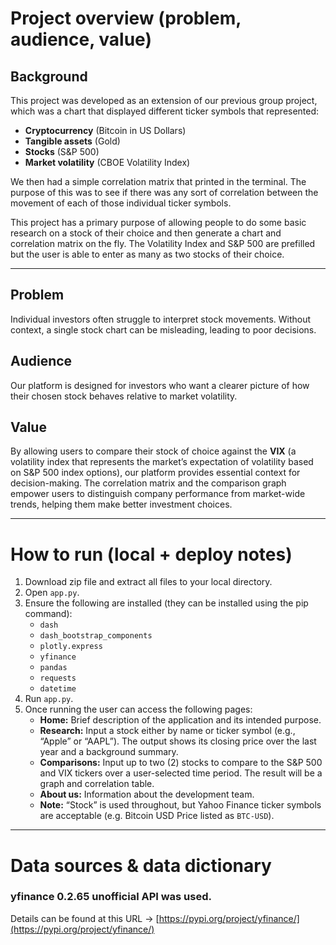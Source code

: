 # Project overview (problem, audience, value)

## Background
This project was developed as an extension of our previous group project, which was a chart that displayed different ticker symbols that represented:  
- **Cryptocurrency** (Bitcoin in US Dollars)  
- **Tangible assets** (Gold)  
- **Stocks** (S&P 500)  
- **Market volatility** (CBOE Volatility Index)  

We then had a simple correlation matrix that printed in the terminal. The purpose of this was to see if there was any sort of correlation between the movement of each of those individual ticker symbols.  

This project has a primary purpose of allowing people to do some basic research on a stock of their choice and then generate a chart and correlation matrix on the fly. The Volatility Index and S&P 500 are prefilled but the user is able to enter as many as two stocks of their choice.  

---

## Problem
Individual investors often struggle to interpret stock movements. Without context, a single stock chart can be misleading, leading to poor decisions.  

## Audience
Our platform is designed for investors who want a clearer picture of how their chosen stock behaves relative to market volatility.  

## Value
By allowing users to compare their stock of choice against the **VIX** (a volatility index that represents the market’s expectation of volatility based on S&P 500 index options), our platform provides essential context for decision-making. The correlation matrix and the comparison graph empower users to distinguish company performance from market-wide trends, helping them make better investment choices.  

---

# How to run (local + deploy notes)

1. Download zip file and extract all files to your local directory.  
2. Open `app.py`.  
3. Ensure the following are installed (they can be installed using the pip command):  
   - `dash`  
   - `dash_bootstrap_components`  
   - `plotly.express`  
   - `yfinance`  
   - `pandas`  
   - `requests`  
   - `datetime`  
4. Run `app.py`.  
5. Once running the user can access the following pages:  
   - **Home:** Brief description of the application and its intended purpose.  
   - **Research:** Input a stock either by name or ticker symbol (e.g., “Apple” or “AAPL”). The output shows its closing price over the last year and a background summary.  
   - **Comparisons:** Input up to two (2) stocks to compare to the S&P 500 and VIX tickers over a user-selected time period. The result will be a graph and correlation table.  
   - **About us:** Information about the development team.  
   - **Note:** “Stock” is used throughout, but Yahoo Finance ticker symbols are acceptable (e.g. Bitcoin USD Price listed as `BTC-USD`).  

---

# Data sources & data dictionary
### yfinance 0.2.65 unofficial API was used.  
Details can be found at this URL → [https://pypi.org/project/yfinance/](https://pypi.org/project/yfinance/)  
